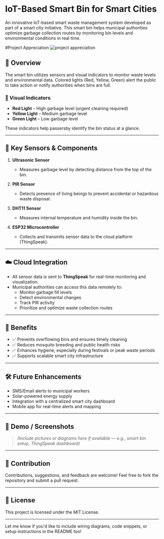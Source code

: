 
# IoT-Based Smart Bin for Smart Cities

An innovative IoT-based smart waste management system developed as part of a smart city initiative. This smart bin helps municipal authorities optimize garbage collection routes by monitoring bin levels and environmental conditions in real time.

#Project Appreciation
![project appreciation](https://github.com/user-attachments/assets/50e67d59-a31d-4c72-b372-3f5cbaa4684f)

## 🚀 Overview

The smart bin utilizes sensors and visual indicators to monitor waste levels and environmental data. Colored lights (Red, Yellow, Green) alert the public to take action or notify authorities when bins are full.

### 🔴 Visual Indicators

- **Red Light** – High garbage level (urgent cleaning required)  
- **Yellow Light** – Medium garbage level  
- **Green Light** – Low garbage level  

These indicators help passersby identify the bin status at a glance.

---

## 🔧 Key Sensors & Components

1. **Ultrasonic Sensor**  
   - Measures garbage level by detecting distance from the top of the bin.

2. **PIR Sensor**  
   - Detects presence of living beings to prevent accidental or hazardous waste disposal.

3. **DHT11 Sensor**  
   - Measures internal temperature and humidity inside the bin.

4. **ESP32 Microcontroller**  
   - Collects and transmits sensor data to the cloud platform (ThingSpeak).

---

## ☁️ Cloud Integration

- All sensor data is sent to **ThingSpeak** for real-time monitoring and visualization.
- Municipal authorities can access this data remotely to:
  - Monitor garbage fill levels
  - Detect environmental changes
  - Track PIR activity
  - Prioritize and optimize waste collection routes

---

## 🌟 Benefits

- ✅ Prevents overflowing bins and ensures timely cleaning  
- ✅ Reduces mosquito breeding and public health risks  
- ✅ Enhances hygiene, especially during festivals or peak waste periods  
- ✅ Supports scalable smart city infrastructure  

---

## 🛠️ Future Enhancements

- SMS/Email alerts to municipal workers
- Solar-powered energy supply
- Integration with a centralized smart city dashboard
- Mobile app for real-time alerts and mapping

---

## 📸 Demo / Screenshots

> *(Include pictures or diagrams here if available — e.g., smart bin setup, ThingSpeak dashboard)*

---


## 🤝 Contribution

Contributions, suggestions, and feedback are welcome! Feel free to fork the repository and submit a pull request.

---

## 📜 License

This project is licensed under the MIT License.

---

Let me know if you'd like to include wiring diagrams, code snippets, or setup instructions in the README too!
